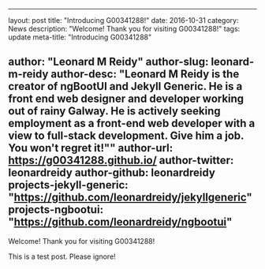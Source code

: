  ---
layout:			post
title:			"Introducing G00341288!"
date:			2016-10-31
category:		News
description:	"Welcome! Thank you for visiting G00341288!"
tags:			update
meta-title:		"Introducing G00341288"

author:			"Leonard M Reidy"
author-slug:	leonard-m-reidy
author-desc:	"Leonard M Reidy is the creator of ngBootUI and Jekyll Generic. He is a front end web designer and developer working out of rainy Galway. He is actively seeking employment as a front-end web developer with a view to full-stack development. Give him a job. You won't regret it!""
author-url:		https://g00341288.github.io/
author-twitter:	leonardreidy
author-github:	leonardreidy
projects-jekyll-generic: "https://github.com/leonardreidy/jekyllgeneric"
projects-ngbootui: "https://github.com/leonardreidy/ngbootui"
---
Welcome! Thank you for visiting G00341288! 

This is a test post. Please ignore!

